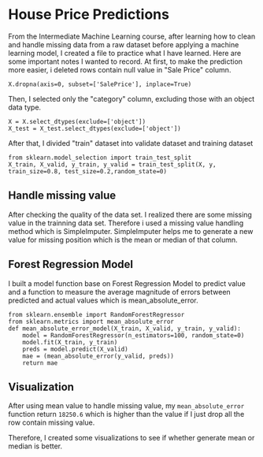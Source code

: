 # House Price Predictions
From the Intermediate Machine Learning course, after learning how to clean and handle missing data from a raw dataset before applying a machine learning model, I created a file to practice what I have learned. Here are some important notes I wanted to record.
At first, to make the prediction more easier, i deleted rows contain null value in "Sale Price" column.
```
X.dropna(axis=0, subset=['SalePrice'], inplace=True)
```
Then, I selected only the "category" column, excluding those with an object data type.
```
X = X.select_dtypes(exclude=['object'])
X_test = X_test.select_dtypes(exclude=['object'])
```
After that, I divided "train" dataset into validate dataset and training dataset
```
from sklearn.model_selection import train_test_split
X_train, X_valid, y_train, y_valid = train_test_split(X, y, train_size=0.8, test_size=0.2,random_state=0)
```

## Handle missing value
After checking the quality of the data set. I realized there are some missing value in the trainning data set. Therefore i used a missing value handling method which is SimpleImputer. SimpleImputer helps me to generate a new value for missing position which is the mean or median of that column. 

## Forest Regression Model
I built a model function base on Forest Regression Model to predict value and a function to measure the average magnitude of errors between predicted and actual values which is mean_absolute_error. 
```
from sklearn.ensemble import RandomForestRegressor
from sklearn.metrics import mean_absolute_error
def mean_absolute_error_model(X_train, X_valid, y_train, y_valid):
    model = RandomForestRegressor(n_estimators=100, random_state=0)
    model.fit(X_train, y_train)
    preds = model.predict(X_valid)
    mae = (mean_absolute_error(y_valid, preds))
    return mae
```

## Visualization
After using mean value to handle missing value, my ```mean_absolute_error``` function return ```18250.6``` which is higher than the value if I just drop all the row contain missing value.

Therefore, I created some visualizations to see if whether generate mean or median is better.




